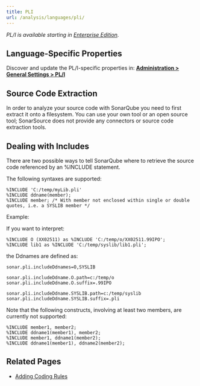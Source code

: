 ```yaml
---
title: PLI
url: /analysis/languages/pli/
---
```


_PL/I is available starting in [Enterprise Edition](https://redirect.sonarsource.com/editions/enterprise.html)._

<!-- static -->
<!-- update_center:pli -->
<!-- /static -->

## Language-Specific Properties

Discover and update the PL/I-specific properties in: **[Administration > General Settings > PL/I](/#sonarqube-admin#/admin/settings?category=pl%2Fi)**

## Source Code Extraction

In order to analyze your source code with SonarQube you need to first extract it onto a filesystem. You can use your own tool or an open source tool; SonarSource does not provide any connectors or source code extraction tools.

## Dealing with Includes

There are two possible ways to tell SonarQube where to retrieve the source code referenced by an %INCLUDE statement.

The following syntaxes are supported:

```
%INCLUDE 'C:/temp/myLib.pli'
%INCLUDE ddname(member);
%INCLUDE member; /* With member not enclosed within single or double quotes, i.e. a SYSLIB member */
```

Example:

If you want to interpret:

```
%INCLUDE O (XX02511) as %INCLUDE 'C:/temp/o/XX02511.99IPO';
%INCLUDE lib1 as %INCLUDE 'C:/temp/syslib/lib1.pli';
```

the Ddnames are defined as:

```
sonar.pli.includeDdnames=O,SYSLIB

sonar.pli.includeDdname.O.path=c:/temp/o
sonar.pli.includeDdname.O.suffix=.99IPO

sonar.pli.includeDdname.SYSLIB.path=c:/temp/syslib
sonar.pli.includeDdname.SYSLIB.suffix=.pli
```

Note that the following constructs, involving at least two members, are currently not supported:

```
%INCLUDE member1, member2;
%INCLUDE ddname1(member1), member2;
%INCLUDE member1, ddname1(member2);
%INCLUDE ddname1(member1), ddname2(member2);
```

## Related Pages
<!-- sonarqube -->
* [Adding Coding Rules](/extend/adding-coding-rules/)
<!-- /sonarqube -->
